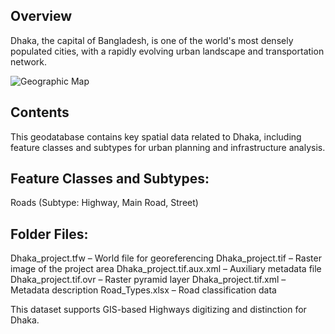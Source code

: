 ## Overview

Dhaka, the capital of Bangladesh, is one of the world's most densely populated cities, with a rapidly evolving urban landscape and transportation network.

![Geographic Map](Dhaka_GDB/Geographic_Map.png) 

## Contents
This geodatabase contains key spatial data related to Dhaka, including feature classes and subtypes for urban planning and infrastructure analysis.

## Feature Classes and Subtypes:
Roads (Subtype: Highway, Main Road, Street)

## Folder Files:
Dhaka_project.tfw – World file for georeferencing
Dhaka_project.tif – Raster image of the project area
Dhaka_project.tif.aux.xml – Auxiliary metadata file
Dhaka_project.tif.ovr – Raster pyramid layer
Dhaka_project.tif.xml – Metadata description
Road_Types.xlsx – Road classification data

This dataset supports GIS-based Highways digitizing and distinction for Dhaka.

